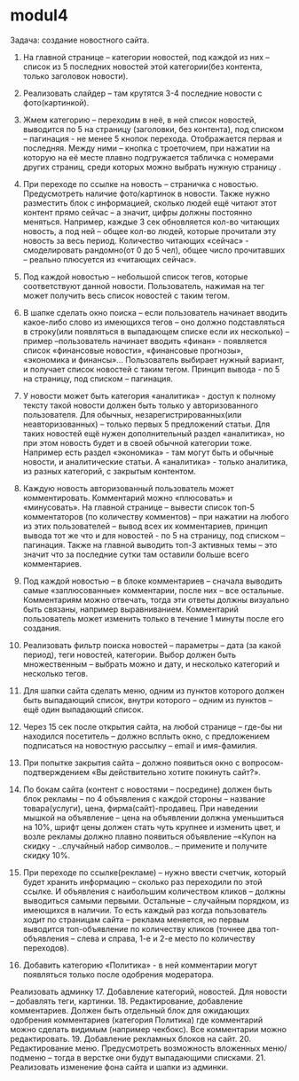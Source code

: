 # modul4
Задача: создание новостного  сайта. 

1.	На главной странице – категории новостей, под каждой из них – список из 5 последних новостей этой категории(без контента, только заголовок новости).
2.	Реализовать слайдер – там крутятся 3-4 последние новости с фото(картинкой).

3.	Жмем категорию – переходим в неё, в ней список новостей, выводится по 5 на страницу (заголовки, без контента), под списком – пагинация -  не менее 5 кнопок перехода. Отображается первая и последняя. Между ними – кнопка с троеточием, при нажатии на которую на её месте плавно подгружается табличка с номерами других страниц, среди которых можно выбрать нужную страницу .
4.	При переходе по ссылке на новость – страничка с новостью. Предусмотреть наличие фото/картинок в новости. Также  нужно разместить блок с информацией, сколько людей ещё читают этот контент прямо сейчас – а значит, цифры должны постоянно меняться. Например, каждые 3 сек обновляется кол-во читающих новость, а под ней – общее кол-во людей, которые прочитали эту новость за весь период. Количество читающих «сейчас» - смоделировать рандомно(от 0 до 5 чел), общее число прочитавших – реально плюсуется из «читающих сейчас».
5.	Под каждой новостью – небольшой список тегов, которые соответствуют данной новости. Пользователь, нажимая на тег может получить весь список новостей с таким тегом.
6.	В шапке сделать окно поиска – если пользователь начинает вводить какое-либо слово из имеющихся тегов – оно должно подставляться в строку(или появляться в выпадающем списке если их несколько) – пример –пользователь начинает вводить «финан» - появляется список «финансовые новости», «финансовые прогнозы», «экономика и финансы»… Пользователь выбирает нужный вариант, и получает список новостей с таким тегом. Принцип вывода - по 5 на страницу, под списком – пагинация.
7.	У новости может быть категория «аналитика» - доступ к полному тексту такой новости должен быть только у авторизованного пользователя. Для обычных, незарегистрированных(или неавторизованных) – только первых 5 предложений статьи. Для таких новостей ещё нужен дополнительный раздел «аналитика», но при этом новость будет и в своей обычной категории тоже. Например есть раздел «экономика» - там могут быть и обычные новости, и аналитические статьи. А «аналитика» - только аналитика, из разных категорий, с закрытым контентом.
8.	Каждую новость авторизованный пользователь может комментировать. Комментарий можно «плюсовать» и «минусовать». На главной странице – вывести список топ-5 комментаторов (по количеству комментов) – при нажатии на любого из этих пользователей – вывод всех их комментариев, принцип вывода тот же что и для новостей - по 5 на страницу, под списком – пагинация. Также на главной выводить топ-3 активных темы – это значит что за последние сутки там оставили больше всего комментариев.
9.	Под каждой новостью – в блоке комментариев – сначала выводить самые «заплюсованные» комментарии, после них – все остальные. Комментариям можно отвечать, тогда эти ответы должны визуально быть связаны, например выравниванием. Комментарий пользователь может изменить только в течение 1 минуты после его создания.
10.	Реализовать фильтр поиска новостей – параметры – дата (за какой период), теги новостей, категории. Выбор должен быть множественным – выбрать можно и дату, и несколько категорий и несколько тегов.
11.	Для шапки сайта сделать меню, одним из пунктов которого должен быть выпадающий список, внутри которого – одним из пунктов – ещё один выпадающий список.
12.	Через 15 сек после открытия сайта, на любой странице – где-бы ни находился посетитель – должно всплыть окно, с предложением подписаться на новостную рассылку – email и имя-фамилия.
13.	При попытке закрытия сайта – должно появиться окно с вопросом-подтверждением «Вы действительно хотите покинуть сайт?». 
14.	По бокам сайта (контент с новостями – посредине) должен быть блок рекламы – по 4 объявления с каждой стороны – название товара(услуги), цена, фирма(сайт)-продавец. При наведении мышкой на объявление – цена на объявлении должна уменьшиться на 10%, шрифт цены должен стать чуть крупнее и изменить цвет,  и возле рекламы должно плавно появиться объявление –«Купон на скидку  - ..случайный набор символов.. – примените и получите скидку 10%. 
15.	При переходе по ссылке(рекламе) – нужно ввести счетчик, который будет хранить информацию – сколько раз переходили по этой ссылке. И объявления с наибольшим количеством кликов – должны выводиться самыми первыми. Остальные – случайным порядком, из имеющихся в наличии. То есть каждый раз когда пользователь ходит по страницам сайта – реклама меняется, но первым выводится топ-объявление по количеству кликов (точнее два топ-объявления – слева и справа, 1-е и 2-е место по количеству переходов).
16.	Добавить категорию «Политика» - в ней комментарии могут появляться только после одобрения модератора. 

Реализовать админку
17.	Добавление категорий, новостей. Для новости – добавлять теги, картинки.
18.	Редактирование, добавление комментариев. Должен быть отдельный блок для ожидающих одобрения комментариев (категория Политика) где комментарий можно сделать видимым (например чекбокс). Все комментарии можно редактировать.
19.	Добавление рекламных блоков на сайт.
20.	Редактирование меню. Предусмотреть возможность вложенных меню/подменю – тогда в верстке они будут выпадающими списками.
21.	Реализовать изменение фона сайта и шапки из админки.
